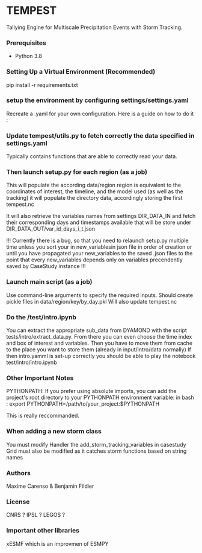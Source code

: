 # TEMPEST

Tallying Engine for Multiscale Precipitation Events with Storm Tracking. 


### Prerequisites

- Python 3.8

### Setting Up a Virtual Environment (Recommended)

pip install -r requirements.txt

### setup the environment by configuring settings/settings.yaml
Recreate a .yaml for your own configuration. 
Here is a guide on how to do it : 

### Update tempest/utils.py to fetch correctly the data specified in settings.yaml
Typically contains functions that are able to correctly read your data. 

### Then launch setup.py for each region (as a job)
This will populate the according data/region
region is equivalent to the coordinates of interest, the timeline, and the model used (as well as the tracking)
it will populate the directory data, accordingly storing 
the first tempest.nc 

It will also retrieve the variables names from settings DIR_DATA_IN and fetch their corresponding days and timestamps available 
that will be store under DIR_DATA_OUT/var_id_days_i_t.json


!!! 
    Currently there is a bug, so that you need to relaunch setup.py multiple time 
    unless you sort your in new_variablesin json file in order of creation 
    or until you have propagated your new_variables to the saved .json files 
    to the point that every new_variables depends only on variables precendently saved by CaseStudy instance 
!!!

### Launch main script (as a job) 
Use command-line arguments to specify the required inputs.
Should create pickle files in data/region/key/by_day.pkl
Will also update tempest.nc


### Do the /test/intro.ipynb

You can extract the appropriate sub_data from DYAMOND with the script tests/intro/extract_data.py. 
From there you can even choose the time index and box of interest and variables. 
Then you have to move them from cache to the place you want to store them (already in input/intro/data normally)
If then intro.yamml is set-up correctly you should be able to play the notebook test/intro/intro.ipynb

### Other Important Notes
PYTHONPATH: If you prefer using absolute imports, you can add the project's 
root directory to your PYTHONPATH environment variable:
in bash : 
export PYTHONPATH=/path/to/your_project:$PYTHONPATH

This is really reccommanded.

### When adding a new storm class 

You must modify Handler the add_storm_tracking_variables in casestudy
Grid must also be modified as it catches storm functions based on string names 

### Authors

Maxime Carenso & Benjamin Fildier

### License

CNRS ? IPSL ? LEGOS ? 

### Important other libraries
xESMF which is an improvmen of ESMPY
